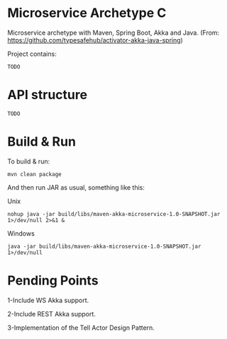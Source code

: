 # Microservice Archetype C

Microservice archetype with Maven, Spring Boot, Akka and Java.
(From: https://github.com/typesafehub/activator-akka-java-spring)

Project contains:

```
TODO
```

# API structure

```
TODO
```

# Build & Run

To build & run:
```
mvn clean package
```

And then run JAR as usual, something like this:

Unix
```
nohup java -jar build/libs/maven-akka-microservice-1.0-SNAPSHOT.jar 1>/dev/null 2>&1 &
```
Windows
```
java -jar build/libs/maven-akka-microservice-1.0-SNAPSHOT.jar 1>/dev/null
```

# Pending Points

1-Include WS Akka support.

2-Include REST Akka support.

3-Implementation of the Tell Actor Design Pattern.
